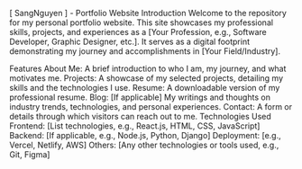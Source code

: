 [ SangNguyen ] - Portfolio Website
Introduction
Welcome to the repository for my personal portfolio website. This site showcases my professional skills, projects, and experiences as a [Your Profession, e.g., Software Developer, Graphic Designer, etc.]. It serves as a digital footprint demonstrating my journey and accomplishments in [Your Field/Industry].

Features
About Me: A brief introduction to who I am, my journey, and what motivates me.
Projects: A showcase of my selected projects, detailing my skills and the technologies I use.
Resume: A downloadable version of my professional resume.
Blog: [If applicable] My writings and thoughts on industry trends, technologies, and personal experiences.
Contact: A form or details through which visitors can reach out to me.
Technologies Used
Frontend: [List technologies, e.g., React.js, HTML, CSS, JavaScript]
Backend: [If applicable, e.g., Node.js, Python, Django]
Deployment: [e.g., Vercel, Netlify, AWS]
Others: [Any other technologies or tools used, e.g., Git, Figma]

